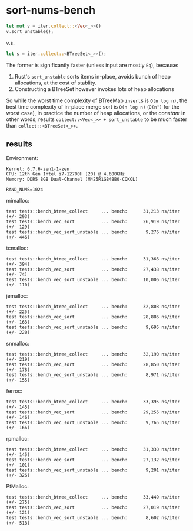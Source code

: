 # sort-nums-bench

```rust
let mut v = iter.collect::<Vec<_>>()
v.sort_unstable();
```

v.s.

```rust
let s = iter.collect::<BTreeSet<_>>();
```

The former is significantly faster (unless input are mostly `Eq`), because:

1. Rust's `sort_unstable` sorts items in-place, avoids bunch of heap allocations, at the cost of stablity.
2. Constructing a BTreeSet however invokes lots of heap allocations

So while the worst time complexity of BTreeMap `insert`s is `O(n log n)`,
the best time complexity of in-place merge sort is `O(n log n)` (`O(n²)` for the worst case),
in practice the number of heap allocations, or the _constant_ in other words,
results `collect::<Vec<_>> + sort_unstable` to be much faster than `collect::<BTreeSet<_>>`.

## results

Environment:

```text
Kernel: 6.7.6-zen1-1-zen
CPU: 12th Gen Intel i7-12700H (20) @ 4.600GHz
Memory: DDR5 8GB Dual-Channel (M425R1GB4BB0-CQKOL)
```

`RAND_NUMS=1024`

mimalloc:
```
test tests::bench_btree_collect     ... bench:      31,213 ns/iter (+/- 293)
test tests::bench_vec_sort          ... bench:      26,919 ns/iter (+/- 129)
test tests::bench_vec_sort_unstable ... bench:       9,276 ns/iter (+/- 446)
```

tcmalloc:
```
test tests::bench_btree_collect     ... bench:      31,366 ns/iter (+/- 394)
test tests::bench_vec_sort          ... bench:      27,438 ns/iter (+/- 74)
test tests::bench_vec_sort_unstable ... bench:      10,006 ns/iter (+/- 110)
```

jemalloc:
```
test tests::bench_btree_collect     ... bench:      32,808 ns/iter (+/- 225)
test tests::bench_vec_sort          ... bench:      28,886 ns/iter (+/- 163)
test tests::bench_vec_sort_unstable ... bench:       9,695 ns/iter (+/- 220)
```

snmalloc:
```
test tests::bench_btree_collect     ... bench:      32,190 ns/iter (+/- 219)
test tests::bench_vec_sort          ... bench:      28,850 ns/iter (+/- 178)
test tests::bench_vec_sort_unstable ... bench:       8,971 ns/iter (+/- 155)
```

ferroc:
```
test tests::bench_btree_collect     ... bench:      33,395 ns/iter (+/- 145)
test tests::bench_vec_sort          ... bench:      29,255 ns/iter (+/- 146)
test tests::bench_vec_sort_unstable ... bench:       9,765 ns/iter (+/- 166)
```

rpmalloc:
```
test tests::bench_btree_collect     ... bench:      31,330 ns/iter (+/- 145)
test tests::bench_vec_sort          ... bench:      27,132 ns/iter (+/- 101)
test tests::bench_vec_sort_unstable ... bench:       9,201 ns/iter (+/- 326)
```

PtMalloc:
```
test tests::bench_btree_collect     ... bench:      33,449 ns/iter (+/- 275)
test tests::bench_vec_sort          ... bench:      27,019 ns/iter (+/- 121)
test tests::bench_vec_sort_unstable ... bench:       8,602 ns/iter (+/- 518)
```
